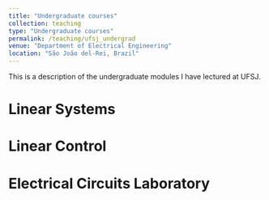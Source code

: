 ```yaml
---
title: "Undergraduate courses"
collection: teaching
type: "Undergraduate courses"
permalink: /teaching/ufsj_undergrad
venue: "Department of Electrical Engineering"
location: "São João del-Rei, Brazil"
---
```


This is a description of the undergraduate modules I have lectured at UFSJ.

Linear Systems
======

Linear Control
======

Electrical Circuits Laboratory
======
